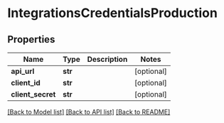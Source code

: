# IntegrationsCredentialsProduction

## Properties
Name | Type | Description | Notes
------------ | ------------- | ------------- | -------------
**api_url** | **str** |  | [optional] 
**client_id** | **str** |  | [optional] 
**client_secret** | **str** |  | [optional] 

[[Back to Model list]](../README.md#documentation-for-models) [[Back to API list]](../README.md#documentation-for-api-endpoints) [[Back to README]](../README.md)

